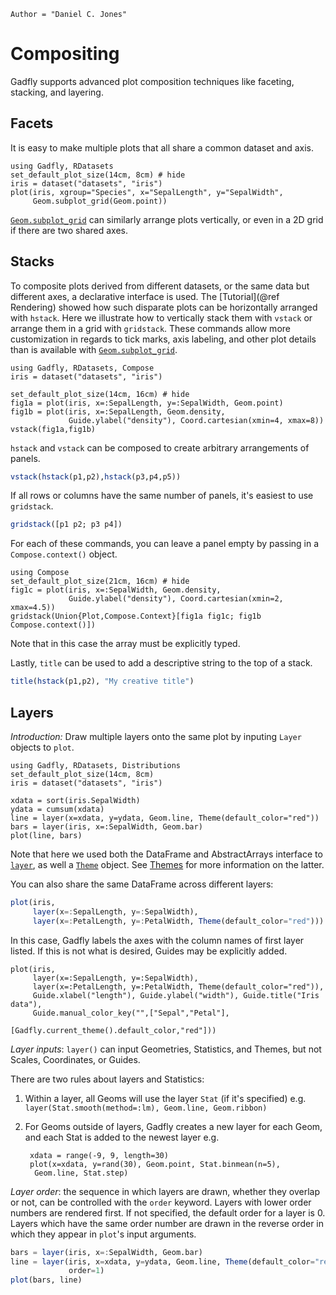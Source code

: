 ```@meta
Author = "Daniel C. Jones"
```

# Compositing

Gadfly supports advanced plot composition techniques like faceting, stacking,
and layering.


## Facets

It is easy to make multiple plots that all share a common dataset and axis.

```@example facet
using Gadfly, RDatasets
set_default_plot_size(14cm, 8cm) # hide
iris = dataset("datasets", "iris")
plot(iris, xgroup="Species", x="SepalLength", y="SepalWidth",
     Geom.subplot_grid(Geom.point))
```

[`Geom.subplot_grid`](@ref) can similarly arrange plots vertically, or
even in a 2D grid if there are two shared axes.


## Stacks

To composite plots derived from different datasets, or the same data but
different axes, a declarative interface is used.  The [Tutorial](@ref Rendering)
showed how such disparate plots can be horizontally arranged with `hstack`.
Here we illustrate how to vertically stack them with `vstack` or arrange them
in a grid with `gridstack`.  These commands allow more customization in regards
to tick marks, axis labeling, and other plot details than is available with
[`Geom.subplot_grid`](@ref).

```@setup stacks
using Gadfly, RDatasets, Compose
iris = dataset("datasets", "iris")
```

```@example stacks
set_default_plot_size(14cm, 16cm) # hide
fig1a = plot(iris, x=:SepalLength, y=:SepalWidth, Geom.point)
fig1b = plot(iris, x=:SepalLength, Geom.density,
             Guide.ylabel("density"), Coord.cartesian(xmin=4, xmax=8))
vstack(fig1a,fig1b)
```

`hstack` and `vstack` can be composed to create arbitrary arrangements
of panels.

```julia
vstack(hstack(p1,p2),hstack(p3,p4,p5))
```

If all rows or columns have the same number of panels, it's easiest
to use `gridstack`.

```julia
gridstack([p1 p2; p3 p4])
```

For each of these commands, you can leave a panel empty by passing in a
`Compose.context()` object.

```@example stacks
using Compose
set_default_plot_size(21cm, 16cm) # hide
fig1c = plot(iris, x=:SepalWidth, Geom.density,
             Guide.ylabel("density"), Coord.cartesian(xmin=2, xmax=4.5))
gridstack(Union{Plot,Compose.Context}[fig1a fig1c; fig1b Compose.context()])
```

Note that in this case the array must be explicitly typed.

Lastly, `title` can be used to add a descriptive string to the top of a stack.

```julia
title(hstack(p1,p2), "My creative title")
```


## Layers

_Introduction:_ Draw multiple layers onto the same plot by inputing `Layer` objects to `plot`.

```@setup layer
using Gadfly, RDatasets, Distributions
set_default_plot_size(14cm, 8cm)
iris = dataset("datasets", "iris")
```

```@example layer
xdata = sort(iris.SepalWidth)
ydata = cumsum(xdata)
line = layer(x=xdata, y=ydata, Geom.line, Theme(default_color="red"))
bars = layer(iris, x=:SepalWidth, Geom.bar)
plot(line, bars)
```

Note that here we used both the DataFrame and AbstractArrays interface to
[`layer`](@ref), as well a [`Theme`](@ref) object.  See [Themes](@ref) for more
information on the latter.

You can also share the same DataFrame across different layers:

```julia
plot(iris,
     layer(x=:SepalLength, y=:SepalWidth),
     layer(x=:PetalLength, y=:PetalWidth, Theme(default_color="red")))
```

In this case, Gadfly labels the axes with the column names of first layer listed.
If this is not what is desired, Guides may be explicitly added.

```@example layer
plot(iris,
     layer(x=:SepalLength, y=:SepalWidth),
     layer(x=:PetalLength, y=:PetalWidth, Theme(default_color="red")),
     Guide.xlabel("length"), Guide.ylabel("width"), Guide.title("Iris data"),
     Guide.manual_color_key("",["Sepal","Petal"],
                            [Gadfly.current_theme().default_color,"red"]))
```

_Layer inputs_: `layer()` can input Geometries, Statistics, and Themes, but
not Scales, Coordinates, or Guides.

There are two rules about layers and Statistics:
1. Within a layer, all Geoms will use the layer `Stat` (if it's specified) e.g. `layer(Stat.smooth(method=:lm), Geom.line, Geom.ribbon)`
2. For Geoms outside of layers, Gadfly creates a new layer for each Geom, and each Stat is added to the newest layer e.g.

        xdata = range(-9, 9, length=30)
        plot(x=xdata, y=rand(30), Geom.point, Stat.binmean(n=5),
         Geom.line, Stat.step)


_Layer order_: the sequence in which layers are drawn, whether they overlap or not, can be
controlled with the `order` keyword.  Layers with lower order numbers are
rendered first.  If not specified, the default order for a layer is 0.  Layers
which have the same order number are drawn in the reverse order in which they
appear in `plot`'s input arguments.

```julia
bars = layer(iris, x=:SepalWidth, Geom.bar)
line = layer(iris, x=xdata, y=ydata, Geom.line, Theme(default_color="red"),
             order=1)
plot(bars, line)
```
